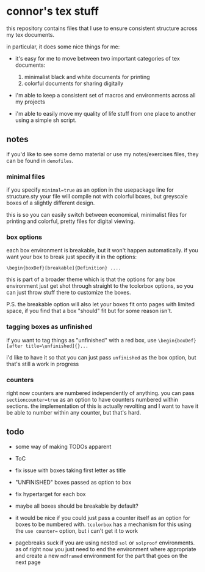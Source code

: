 # connor's tex stuff

this repository contains files that I use to ensure consistent structure across my tex documents.

in particular, it does some nice things for me:

- it's easy for me to move between two important categories of tex documents:

   1. minimalist black and white documents for printing
   2. colorful documents for sharing digitally

- i'm able to keep a consistent set of macros and environments across all my projects

- i'm able to easily move my quality of life stuff from one place to another using a simple sh script.

## notes

if you'd like to see some demo material or use my notes/exercises files, they can be found in `demofiles`.

### minimal files

if you specify `minimal=true` as an option in the usepackage line for structure.sty your file will compile not with colorful boxes, but greyscale boxes of a slightly different design.

this is so you can easily switch between economical, minimalist files for printing and colorful, pretty files for digital viewing. 

### box options

each box environment is breakable, but it won't happen automatically. if you want your box to break just specify it in the options:

`\begin{boxDef}[breakable]{Definition} ....`

this is part of a broader theme which is that the options for any box environment just get shot through straight to the tcolorbox options, so you can just throw stuff there to customize the boxes.

P.S. the breakable option will also let your boxes fit onto pages with limited space, if you find that a box "should" fit but for some reason isn't.

### tagging boxes as unfinished

if you want to tag things as "unfinished" with a red box, use
`\begin{boxDef}[after title=\unfinished]{}...`

i'd like to have it so that you can just pass `unfinished` as the box option, but that's still a work in progress

### counters

right now counters are numbered independently of anything. you can pass `sectioncounter=true` as an option to have counters numbered within sections. the implementation of this is actually revolting and I want to have it be able to number within any counter, but that's hard.

## todo
- some way of making TODOs apparent

- ToC

- fix issue with boxes taking first letter as title

- "UNFINISHED" boxes passed as option to box

- fix hypertarget for each box

- maybe all boxes should be breakable by default?

- it would be nice if you could just pass a counter itself as an option for boxes to be numbered with. `tcolorbox` has a mechanism for this using the `use counter=` option, but i can't get it to work

- pagebreaks suck if you are using nested `sol` or `solproof` environments. as of right now you just need to end the environment where appropriate and create a new `mdframed` environment for the part that goes on the next page